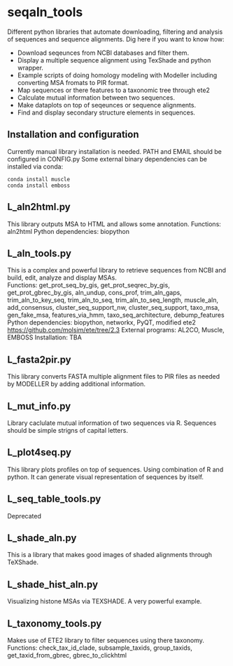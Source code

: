 # seqaln_tools
Different python libraries that automate downloading, filtering and analysis of sequences and sequence alignments.
Dig here if you want to know how:
- Download seqeunces from NCBI databases and filter them.
- Display a multiple sequence alignment using TexShade and python wrapper.
- Example scripts of doing homology modeling with Modeller including converting MSA fromats to PIR format.
- Map sequences or there features to a taxonomic tree through ete2
- Calculate mutual information between two sequences.
- Make dataplots on top of seqeunces or sequence alignments.
- Find and display secondary structure elements in sequences.

## Installation and configuration
Currently manual library installation is needed.
PATH and EMAIL should be configured in CONFIG.py
Some external binary dependencies can be installed via conda:
```
conda install muscle
conda install emboss
```

## L_aln2html.py
This library outputs MSA to HTML and allows some annotation.
Functions: aln2html
Python dependencies: biopython

## L_aln_tools.py
This is a complex and powerful library to retrieve sequences from NCBI and build, edit, analyze and display MSAs.   
Functions: get_prot_seq_by_gis, get_prot_seqrec_by_gis, get_prot_gbrec_by_gis, aln_undup, cons_prof, trim_aln_gaps, trim_aln_to_key_seq, trim_aln_to_seq, trim_aln_to_seq_length, muscle_aln, add_consensus, cluster_seq_support_nw, cluster_seq_support, taxo_msa, gen_fake_msa, features_via_hmm, taxo_seq_architecture, debump_features   
Python dependencies: biopython, networkx, PyQT, modified ete2 https://github.com/molsim/ete/tree/2.3
External programs: AL2CO, Muscle, EMBOSS
Installation: TBA

## L_fasta2pir.py
This library converts FASTA multiple alignment files to
PIR files as needed by MODELLER by adding additional information.

## L_mut_info.py
Library caclulate mutual information of two sequences
via R.
Sequences should be simple strigns of capital letters.

## L_plot4seq.py

This library plots profiles on top of sequences.
Using combination of R and python.
It can generate visual representation of sequences by itself.

## L_seq_table_tools.py
Deprecated

## L_shade_aln.py
This is a library that makes good images of shaded alignments 
through TeXShade.

## L_shade_hist_aln.py
Visualizing histone MSAs via TEXSHADE.
A very powerful example.

## L_taxonomy_tools.py

Makes use of ETE2 library to filter sequences using there taxonomy.
Functions: check_tax_id_clade, subsample_taxids, group_taxids, get_taxid_from_gbrec, gbrec_to_clickhtml

